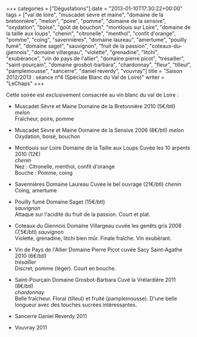 +++
categories = ["Dégustations"]
date = "2013-01-10T17:30:22+00:00"
tags = ["val de loire", "muscadet sèvre et maine", "domaine de la bretonnière", "melon", "poire", "pomme", "domaine de la sensive", "oxydation", "boisé", "goût de bouchon", "montlouis sur Loire", "domaine de la taille aux loups", "chenin", "citronelle", "menthol", "confit d'orange", "pomme", "coing", "savennières", "domaine laureau", "amertume", "pouilly fumé", "domaine saget", "sauvignon", "fruit de la passion", "coteaux-du-giennois", "domaine villargeau", "violette", "grenadine", "litchi", "exubérance", "vin de pays de l'allier", "domaine pierre picot", "trésailler", "saint-pourçain", "domaine grosbot-barbara", "chardonnay", "fleur", "tilleul", "pamplemousse", "sancerre", "daniel reverdy", "vouvray"]
title = "Saison 2012/2013 : séance n°4 (Spéciale Blanc du Val de Loire)"
writer = "LeChaps"
+++

Cette soirée est exclusivement consacrée au vin blanc du val de Loire : 

* Muscadet Sèvre et Maine Domaine de la Bretonnière 2010  (5€/btl)
_melon_  
Fraîcheur, poire, pomme

* Muscadet Sèvre et Maine Domaine de la Sensive 2006  (8€/btl)
_melon_  
Oxydation, boisé, bouchon

* Montlouis sur Loire Domaine de la Taille aux Loups Cuvée les 10 arpents 2010 (12€) <i class="fa fa-plus-circle"></i>  
_chenin_  
Nez : Citronelle, menthol, confit d'orange  
Bouche : Pomme, coing

* Savennières Domaine Laureau Cuvée le bel ouvrage (21€/btl)
_chenin_  
Coing, amertume

* Pouilly fumé Domaine Saget (15€/btl) <i class="fa fa-minus-circle"></i>  
_sauvignon_  
Attaque sur l'acidité du fruit de la passion. Court et plat.

* Coteaux du Giennois Domaine Villargeau cuvée les genêts gris 2008 (7,5€/btl)
_sauvignon_  
Violette, grenadine, litchi bien mûr. Finale fraîche. Vin exubérant.

* Vin de Pays de l'Allier Domaine Pierre Picot cuvée Sacy Saint-Agathe 2010 (6€/btl) <i class="fa fa-minus-circle"></i>  
_trésailler_  
Discret, pomme (léger). Court en bouche.

* Saint-Pourçain Domaine Grosbot-Barbara Cuvé la Vrélardière 2011 (8€/btl) <i class="fa fa-plus-circle"></i> <i class="fa fa-plus-circle"></i>    
_chardonnay_  
Belle fraîcheur. Floral (tilleul) et fruité (pamplemousse). D'une belle longueur avec des touches sucrées intéressantes.

* Sancerre Daniel Reverdy 2011

* Vouvray 2011
